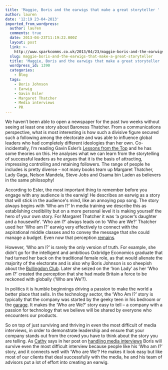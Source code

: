 ```yaml
---
title: 'Maggie, Boris and the earwigs that make a great storyteller '
author: lauren
date: '12:19 23-04-2013'
imported_from_wordpress:
  author: lauren
  comments: true
  date: 2013-04-23T11:19:22.000Z
  layout: post
  link: >-
    http://www.sparkcomms.co.uk/2013/04/23/maggie-boris-and-the-earwigs-that-make-a-great-storyteller/
  slug: maggie-boris-and-the-earwigs-that-make-a-great-storyteller
  title: 'Maggie, Boris and the earwigs that make a great storyteller '
  wordpress_id: 1390
  categories:
    - Blog
  tags:
    - Boris Johnson
    - Earwig
    - Gavin Esler
    - Margaret Thatcher
    - Media interviews
    - PR
---
```


We haven’t been able to open a newspaper for the past two weeks without seeing at least one story about Baroness Thatcher. From a communications perspective, what is most interesting is how such a divisive figure secured such a following among the electorate and was able to influence global leaders who had completely different ideologies than her own. Co-incidentally, l’m reading Gavin Esler’s [Lessons from the Top](http://www.amazon.co.uk/Lessons-Top-Successful-Leaders-Stories/dp/1846684994) and he has some theories on this. He analyses what we can learn from the storytelling of successful leaders as he argues that it is the basis of attracting, impressing controlling and retaining followers. The range of people he includes is pretty diverse – not many books team up Margaret Thatcher, Lady Gaga, Nelson Mandela, Steve Jobs and Osama bin Laden as believers in the same philosophy!

According to Esler, the most important thing to remember before you engage with any audience is the earwig! He describes an earwig as a story that will stick in the audience's mind, like an annoying pop song. The story always begins with ‘Who am I?’ In media training we describe this as establishing credibility but on a more personal level it is making yourself the hero of your own story. For Margaret Thatcher it was ‘a grocer’s daughter and a housewife’. ‘Who am I?’ always leads on to ‘Who are We?’ Thatcher used her ‘Who am I?’ earwig very effectively to connect with the aspirational middle classes and to convey the message that she could manage a budget. Even now that perception [remains](http://www.huffingtonpost.co.uk/2013/04/17/margaret-thatcher-pips-tony-blair_n_3100897.html).

However, ‘Who am I?’ is rarely the only version of truth. For example, she didn’t go for the intelligent and ambitious Oxbridge Economics graduate that had turned her back on the traditional female role, as that would alienate the majority of the electorate and is also why Boris Johnson is so sheepish about the [Bullingdon Club](http://www.independent.co.uk/arts-entertainment/tv/news/toffishness-and-twittishness--boris-johnson-spills-beans-on-bullingdon-club-and-reveals-childhood-ambition-to-be-world-king-8539391.html). Later she seized on the ‘Iron Lady’ as her ‘Who am I?’ created the perception that she had made Britain a force to be reckoned with globally (‘Who are We’?).

In politics it is humble beginnings driving a passion to make the world a better place that sells. In the technology sector, the ‘Who Am I?’ story is typically that the company was started by the geeky teen in his bedroom or the [garage](http://www.computerhistory.org/atchm/steve-jobs/). It makes the ‘Who are We?’ story easy to tell – a company with a passion for technology that we believe will be shared by everyone who encounters our products.

So on top of just surviving and thriving in even the most difficult of media interviews, in order to demonstrate leadership and ensure that your company stands out from the crowd you have to think about the story you are telling. As [Cathy](http://www.sparkcomms.co.uk/index.php/author/cathy/) says in her post on [handling media interviews](http://www.sparkcomms.co.uk/index.php/2013/04/dont-do-a-boris/) Boris will survive even the most difficult interview because people like his ‘Who am I?’ story, and it connects well with ‘Who are We’? He makes it look easy but like most of our clients that deal successfully with the media, he and his team of advisors put a lot of effort into creating an earwig.
